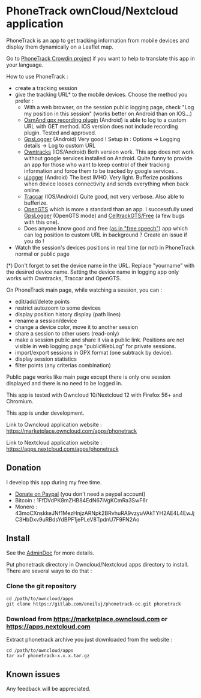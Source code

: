 # PhoneTrack ownCloud/Nextcloud application

PhoneTrack is an app to get tracking information from mobile devices
and display them dynamically on a Leaflet map.

Go to [PhoneTrack Crowdin project](https://crowdin.com/project/phonetrack) if you want to help to translate this app in your language.

How to use PhoneTrack :

* create a tracking session
* give the tracking URL\* to the mobile devices. Choose the method you prefer :
    * With a web browser, on the session public logging page, check "Log my position in this session" (works better on Android than on IOS...)
    * [OsmAnd gpx recording plugin](https://osmand.net/features?id=trip-recording-plugin#Online_tracking) (Android) is able to log to a custom URL with GET method. IOS version does not include recording plugin. Tested and approved.
    * [GpsLogger](http://code.mendhak.com/gpslogger/#features) (Android) Very good ! Setup in : Options -> Logging details -> Log to custom URL
    * [Owntracks](http://owntracks.org/) (IOS/Android) Both version work. This app does not work without google services installed on Android. Quite funny to provide an app for those who want to keep control of their tracking information and force them to be tracked by google services...
    * [µlogger](https://f-droid.org/packages/net.fabiszewski.ulogger/) (Android) The best IMHO. Very light. Bufferize positions when device looses connectivity and sends everything when back online.
    * [Traccar](https://www.traccar.org/client/) (IOS/Android) Quite good, not very verbose. Also able to bufferize.
    * [OpenGTS](http://opengts.org/) which is more a standard than an app. I successfully used [GpsLogger](http://code.mendhak.com/gpslogger/#features) (OpenGTS mode) and [CelltrackGTS/Free](http://www.geotelematic.com/CelltracGTS/Free.html) (a few bugs with this one).
    * Does anyone know good and free ([as in "free speech"](https://www.gnu.org/philosophy/free-sw.en.html)) app which can log position to custom URL in background ? Create an issue if you do !
* Watch the session's devices positions in real time (or not) in PhoneTrack normal or public page

(\*) Don't forget to set the device name in the URL. Replace "yourname" with the desired device name. Setting the device name in logging app only works with Owntracks, Traccar and OpenGTS.

On PhoneTrack main page, while watching a session, you can :

* edit/add/delete points
* restrict autozoom to some devices
* display position history display (path lines)
* rename a session/device
* change a device color, move it to another session
* share a session to other users (read-only)
* make a session public and share it via a public link. Positions are not visible in web logging page "publicWebLog" for private sessions.
* import/export sessions in GPX format (one subtrack by device).
* display session statistics
* filter points (any criterias combination)

Public page works like main page except there is only one session displayed and there is no need to be logged in.

This app is tested with Owncloud 10/Nextcloud 12 with Firefox 56+ and Chromium.

This app is under development.

Link to Owncloud application website : https://marketplace.owncloud.com/apps/phonetrack

Link to Nextcloud application website : https://apps.nextcloud.com/apps/phonetrack

## Donation

I develop this app during my free time.

* [Donate on Paypal](https://www.paypal.com/cgi-bin/webscr?cmd=_s-xclick&hosted_button_id=66PALMY8SF5JE) (you don't need a paypal account)
* Bitcoin : 1FfDVdPK8mZHB84EdN67iVgKCmRa3SwF6r                             
* Monero : 43moCXnskkeJNf1MezHnjzARNpk2BRvhuRA9vzyuVAkTYH2AE4L4EwJjC3HbDxv9uRBdsYdBPF1jePLeV8TpdnU7F9FN2Ao

## Install

See the [AdminDoc](https://gitlab.com/eneiluj/phonetrack-oc/wikis/admindoc) for more details.

Put phonetrack directory in Owncloud/Nextcloud apps directory to install.
There are several ways to do that :

### Clone the git repository

```
cd /path/to/owncloud/apps
git clone https://gitlab.com/eneiluj/phonetrack-oc.git phonetrack
```

### Download from https://marketplace.owncloud.com or https://apps.nextcloud.com

Extract phonetrack archive you just downloaded from the website :
```
cd /path/to/owncloud/apps
tar xvf phonetrack-x.x.x.tar.gz
```

## Known issues

Any feedback will be appreciated.
